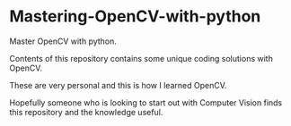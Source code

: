 # Mastering-OpenCV-with-python
Master OpenCV with python.

Contents of this repository contains some unique coding solutions with OpenCV.

These are very personal and this is how I learned OpenCV.

Hopefully someone who is looking to start out with Computer Vision finds this repository and the knowledge useful.
